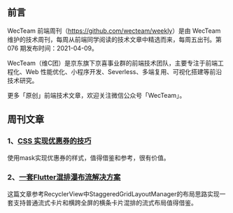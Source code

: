 ## 前言

WecTeam 前端周刊（<https://github.com/wecteam/weekly>）是由 WecTeam 维护的技术周刊，每周从前端同学阅读的技术文章中精选而来，每周五出刊。第 076 期发布时间：2021-04-09。

WecTeam（维C团）是京东旗下京喜事业群的前端技术团队，主要专注于前端工程化、Web 性能优化、小程序开发、Severless、多端复用、可视化搭建等前沿技术研究。

更多「原创」前端技术文章，欢迎关注微信公众号「WecTeam」。


## 周刊文章

### 1、[CSS 实现优惠券的技巧](https://juejin.cn/post/6945023989555134494)

使用mask实现优惠券的样式，值得借鉴和参考，很有价值。

### 2、[一套Flutter混排瀑布流解决方案](https://juejin.cn/post/6947963887807365157)

这篇文章参考RecyclerView中StaggeredGridLayoutManager的布局思路实现一套支持普通流式卡片和横跨全屏的横条卡片混排的流式布局值得借鉴。

